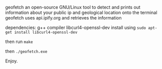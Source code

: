 geofetch
an open-source GNU/Linux tool to detect and prints out information about your public ip and geological location onto the terminal geofetch uses api.ipify.org and retrieves the information


dependencies:
g++ compiler
libcurl4-openssl-dev
install using `sudo apt-get install libcurl4-openssl-dev`

then run `make`

then `./geofetch.exe`

Enjoy.
